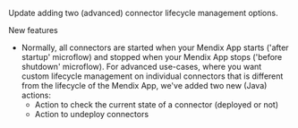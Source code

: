 Update adding two (advanced) connector lifecycle management options.

New features
- Normally, all connectors are started when your Mendix App starts ('after startup' microflow) and stopped when your Mendix App stops ('before shutdown' microflow). For advanced use-cases, where you want custom lifecycle management on individual connectors that is different from the lifecycle of the Mendix App, we've added two new (Java) actions:
	- Action to check the current state of a connector (deployed or not)
	- Action to undeploy connectors